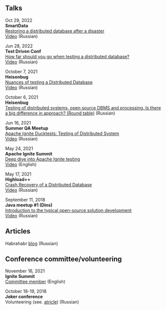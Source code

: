 ## Talks

Oct 29, 2022  
**SmartData**  
[Restoring a distributed database after a disaster](https://smartdataconf.ru/talks/e6c7a25b877f4e69b06ef3b6bf0f7eda/)  
[Video]() (Russian)  

Jun 28, 2022  
**Test Driven Conf**  
[How far should you go when testing a distributed database?](https://tdconf.ru/2022/abstracts/8097)  
[Video](https://youtu.be/Av_x8L8bFGI) (Russian)  

October 7, 2021  
**Heisenbug**  
[Nuances of testing a Distributed Database](https://heisenbug-moscow.ru/talks/4wwcjxql9ii1y4ajjk25de/)  
[Video](https://youtu.be/hZjnlL4cJUg) (Russian)

October 6, 2021  
**Heisenbug**  
[Testing of distributed systems, open source DBMS and processing. Is there a big difference in approach? (Round table)](https://heisenbug-moscow.ru/talks/2jx2njwxv3hidskcvvklvf/) (Russian)

Jun 16, 2021  
**Summer QA Meetup**  
[Apache Ignite Ducktests: Testing of Distributed System](https://www.meetup.com/St-Petersburg-Apache-Ignite-Meetup/events/278467433/)  
[Video](https://youtu.be/f-i9COU5uAQ) (Russian)

May 24, 2021  
**Apache Ignite Summit**  
[Deep dive into Apache Ignite testing](https://ignite-summit.org/sessions/256034)  
[Video](https://youtu.be/uRRlGrSA3NY) (English)

May 17, 2021  
**Highload++**  
[Crash Recovery of a Distributed Database](https://www.highload.ru/spring/2021/abstracts/6504)  
[Video](https://www.youtube.com/watch?v=UZsvCNjbkww) (Russian)

September 11, 2018  
**Java meetup #1 (Dins)**  
[Introduction to the typical open-source solution development](https://dins.timepad.ru/event/789532/)  
[Video](https://youtu.be/tziLl3EQdDE) (Russian)

## Articles
Habrahabr [blog](https://habr.com/ru/users/randoom/posts/) (Russian)

## Conference committee/volunteering

November 16, 2021  
**Ignite Summit**  
[Committee member](https://ignite-summit.org/committee/) (English)

October 18-19, 2018  
**Joker conference**  
Volunteering (see. [atricle](https://habr.com/ru/company/sberbank/blog/426639/)) (Russian)
